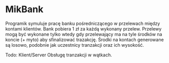 # MikBank
Programik symuluje pracę banku pośredniczącego w przelewach między kontami klientów.
Bank pobiera 1 zł za każdą wykonany przelew.
Przelewy mogą być wykonane tylko wtedy gdy przelewający ma na tyle środków na koncie (+ myto) aby sfinalizować trazakcję.
Środki na kontach generowane są losowo, podobnie jak uczestnicy tranzakcji oraz ich wysokość. 

Todo:
Klient/Server
Obsługę tranzakcji w wątkach.

